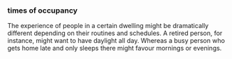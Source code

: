 ### times of occupancy

The experience of people in a certain dwelling might be 
dramatically different depending on their routines and 
schedules. A retired person, for instance, might want 
to have daylight all day. Whereas a busy person who gets
home late and only sleeps there might favour mornings or 
evenings.

